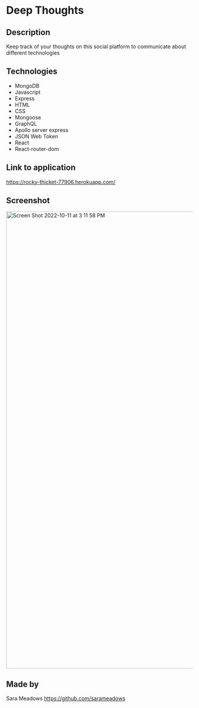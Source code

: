 # Deep Thoughts

## Description
Keep track of your thoughts on this social platform to communicate about different technologies

## Technologies
* MongoDB
* Javascript
* Express
* HTML
* CSS
* Mongoose
* GraphQL
* Apollo server express
* JSON Web Token
* React
* React-router-dom

## Link to application
https://rocky-thicket-77906.herokuapp.com/

## Screenshot
<img width="1231" alt="Screen Shot 2022-10-11 at 3 11 58 PM" src="https://user-images.githubusercontent.com/103394634/195189084-854533e4-c866-4592-908b-c3c1ed123fb7.png">

## Made by
Sara Meadows
https://github.com/sarameadows
